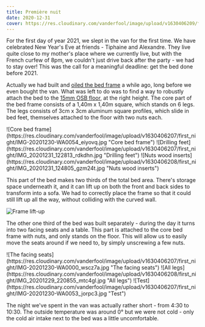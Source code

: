 ```yaml
---
title: Première nuit
date: 2020-12-31
cover: https://res.cloudinary.com/vanderfool/image/upload/v1630406209/first_night/IMG_20210101_043826_qrzjns.jpg
---
```


For the first day of year 2021, we slept in the van for the first time.
We have celebrated New Year's Eve at friends - Tiphaine and Alexandre.
They live quite close to my mother's place where we currently live, but with the French curfew of 8pm, we couldn't just drive back after the party - we had to stay over!
This was the call for a meaningful deadline: get the bed done before 2021.

Actually we had built and [oiled the bed frame](/post/oiling-the-bed.md) a while ago, long before we even bought the van.
What was left to do was to find a way to robustly attach the bed to the [15mm OSB floor](/post/floor.md), at the right height.
The core part of the bed frame consists of a 1,40m x 1,40m square, which stands on 6 legs.
The legs consists of 3cm x 3cm aluminum square profiles, which slide in bed feet, themselves attached to the floor with two nuts each.

<div class="row-image">
![Core bed frame](https://res.cloudinary.com/vanderfool/image/upload/v1630406207/first_night/IMG-20201230-WA0054_eiyovq.jpg "Core bed frame")
![Drilling feet](https://res.cloudinary.com/vanderfool/image/upload/v1630406207/first_night/IMG_20201231_122813_rdkdhn.jpg "Drilling feet")
![Nuts wood inserts](https://res.cloudinary.com/vanderfool/image/upload/v1630406208/first_night/IMG_20201231_124805_gzm24t.jpg "Nuts wood inserts")
</div>

This part of the bed makes two thirds of the total bed area.
There's storage space underneath it, and it can lift up on both the front and back sides to transform into a sofa.
We had to correctly place the frame so that it could still lift up all the way, without colliding with the curved wall.

![Frame lift-up](https://res.cloudinary.com/vanderfool/image/upload/v1630406207/first_night/IMG-20201230-WA0055_h6hjod.jpg "Frame lift-up")

The other one third of the bed was built separately - during the day it turns into two facing seats and a table.
This part is attached to the core bed frame with nuts, and only stands on the floor.
This will allow us to easily move the seats around if we need to, by simply unscrewing a few nuts.

<div class="row-image">
![The facing seats](https://res.cloudinary.com/vanderfool/image/upload/v1630406207/first_night/IMG-20201230-WA0000_wscz7a.jpg "The facing seats")
![All legs](https://res.cloudinary.com/vanderfool/image/upload/v1630406208/first_night/IMG_20201229_220855_mtc4gl.jpg "All legs")
![Test](https://res.cloudinary.com/vanderfool/image/upload/v1630406207/first_night/IMG-20201230-WA0053_jorpc3.jpg "Test")
</div>

The night we've spent in the van was actually rather short - from 4:30 to 10:30.
The outside temperature was around 0° but we were not cold - only the cold air intake next to the bed was a little uncomfortable.
